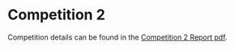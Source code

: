 # Competition 2
Competition details can be found in the [Competition 2 Report pdf](https://github.com/bofrim/CMPUT_412/blob/master/comp2/Competition2Report.pdf).
